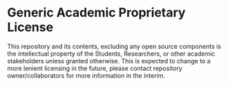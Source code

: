 # Generic Academic Proprietary License

This repository and its contents, excluding any open source components is the intellectual property of the Students, Researchers, or other academic stakeholders unless granted otherwise. This is expected to change to a more lenient licensing in the future, please contact repository owner/collaborators for more information in the interim.
